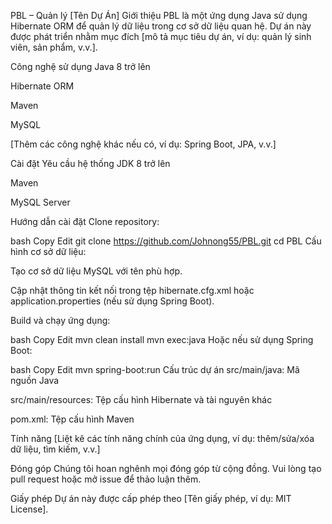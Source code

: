 PBL – Quản lý [Tên Dự Án]
Giới thiệu
PBL là một ứng dụng Java sử dụng Hibernate ORM để quản lý dữ liệu trong cơ sở dữ liệu quan hệ. Dự án này được phát triển nhằm mục đích [mô tả mục tiêu dự án, ví dụ: quản lý sinh viên, sản phẩm, v.v.].

Công nghệ sử dụng
Java 8 trở lên

Hibernate ORM

Maven

MySQL

[Thêm các công nghệ khác nếu có, ví dụ: Spring Boot, JPA, v.v.]

Cài đặt
Yêu cầu hệ thống
JDK 8 trở lên

Maven

MySQL Server

Hướng dẫn cài đặt
Clone repository:

bash
Copy
Edit
git clone https://github.com/Johnong55/PBL.git
cd PBL
Cấu hình cơ sở dữ liệu:

Tạo cơ sở dữ liệu MySQL với tên phù hợp.

Cập nhật thông tin kết nối trong tệp hibernate.cfg.xml hoặc application.properties (nếu sử dụng Spring Boot).

Build và chạy ứng dụng:

bash
Copy
Edit
mvn clean install
mvn exec:java
Hoặc nếu sử dụng Spring Boot:

bash
Copy
Edit
mvn spring-boot:run
Cấu trúc dự án
src/main/java: Mã nguồn Java

src/main/resources: Tệp cấu hình Hibernate và tài nguyên khác

pom.xml: Tệp cấu hình Maven

Tính năng
[Liệt kê các tính năng chính của ứng dụng, ví dụ: thêm/sửa/xóa dữ liệu, tìm kiếm, v.v.]

Đóng góp
Chúng tôi hoan nghênh mọi đóng góp từ cộng đồng. Vui lòng tạo pull request hoặc mở issue để thảo luận thêm.

Giấy phép
Dự án này được cấp phép theo [Tên giấy phép, ví dụ: MIT License].

